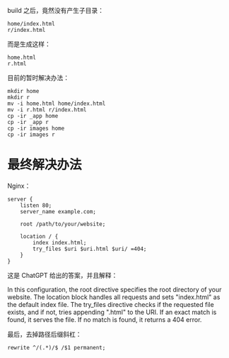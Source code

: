 
build 之后，竟然没有产生子目录：

    home/index.html
    r/index.html

而是生成这样：

    home.html
    r.html

目前的暂时解决办法：

    mkdir home
    mkdir r
    mv -i home.html home/index.html
    mv -i r.html r/index.html
    cp -ir _app home
    cp -ir _app r
    cp -ir images home
    cp -ir images r

# 最终解决办法

Nginx：

```
server {
    listen 80;
    server_name example.com;

    root /path/to/your/website;

    location / {
        index index.html;
        try_files $uri $uri.html $uri/ =404;
    }
}
```

这是 ChatGPT 给出的答案，并且解释：

In this configuration, the root directive specifies the root directory of your website. The location block handles all requests and sets "index.html" as the default index file. The try_files directive checks if the requested file exists, and if not, tries appending ".html" to the URI. If an exact match is found, it serves the file. If no match is found, it returns a 404 error.


最后，去掉路径后缀斜杠：

    rewrite ^/(.*)/$ /$1 permanent;



